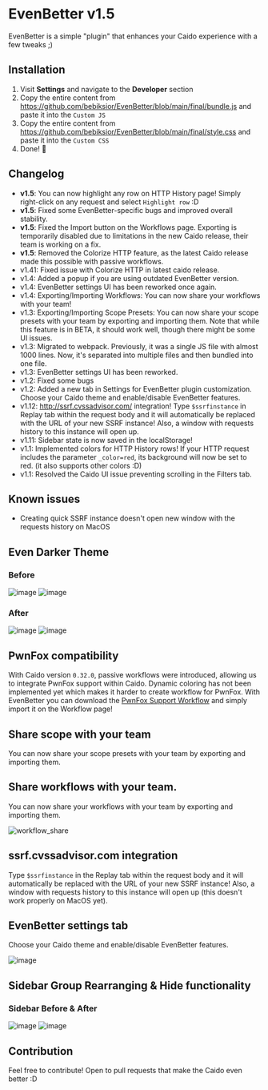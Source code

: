 # EvenBetter v1.5
EvenBetter is a simple "plugin" that enhances your Caido experience with a few tweaks ;)

## Installation
1. Visit **Settings** and navigate to the **Developer** section
2. Copy the entire content from https://github.com/bebiksior/EvenBetter/blob/main/final/bundle.js and paste it into the `Custom JS`
3. Copy the entire content from https://github.com/bebiksior/EvenBetter/blob/main/final/style.css and paste it into the `Custom CSS`
4. Done! 🎉

## Changelog
- **v1.5**: You can now highlight any row on HTTP History page! Simply right-click on any request and select `Highlight row` :D
- **v1.5**: Fixed some EvenBetter-specific bugs and improved overall stability.
- **v1.5**: Fixed the Import button on the Workflows page. Exporting is temporarily disabled due to limitations in the new Caido release, their team is working on a fix.
- **v1.5**: Removed the Colorize HTTP feature, as the latest Caido release made this possible with passive workflows.
- v1.41: Fixed issue with Colorize HTTP in latest caido release.
- v1.4: Added a popup if you are using outdated EvenBetter version.
- v1.4: EvenBetter settings UI has been reworked once again.
- v1.4: Exporting/Importing Workflows: You can now share your workflows with your team!
- v1.3: Exporting/Importing Scope Presets: You can now share your scope presets with your team by exporting and importing them. Note that while this feature is in BETA, it should work well, though there might be some UI issues.
- v1.3: Migrated to webpack. Previously, it was a single JS file with almost 1000 lines. Now, it's separated into multiple files and then bundled into one file.
- v1.3: EvenBetter settings UI has been reworked.
- v1.2: Fixed some bugs
- v1.2: Added a new tab in Settings for EvenBetter plugin customization. Choose your Caido theme and enable/disable EvenBetter features.
- v1.12: http://ssrf.cvssadvisor.com/ integration! Type `$ssrfinstance` in Replay tab within the request body and it will automatically be replaced with the URL of your new SSRF instance! Also, a window with requests history to this instance will open up.
- v1.11: Sidebar state is now saved in the localStorage!
- v1.1: Implemented colors for HTTP History rows! If your HTTP request includes the parameter `_color=red`, its background will now be set to red. (it also supports other colors :D)
- v1.1: Resolved the Caido UI issue preventing scrolling in the Filters tab.

## Known issues
- Creating quick SSRF instance doesn't open new window with the requests history on MacOS

## Even Darker Theme

### Before
![image](https://github.com/bebiksior/EvenBetter/assets/71410238/efd7a8b7-797b-4093-b794-acb162a72a64)
![image](https://github.com/bebiksior/EvenBetter/assets/71410238/e98cc376-8e48-4e7a-8886-32ead2329386)

### After
![image](https://github.com/bebiksior/EvenBetter/assets/71410238/405d095e-338b-4796-b722-555d8eb73e92)
![image](https://github.com/bebiksior/EvenBetter/assets/71410238/1af01fdb-e789-49b3-b35a-96ea7d5c7585)

## PwnFox compatibility
With Caido version `0.32.0`, passive workflows were introduced, allowing us to integrate PwnFox support within Caido. Dynamic coloring has not been implemented yet which makes it harder to create workflow for PwnFox. With EvenBetter you can download the [PwnFox Support Workflow](https://github.com/bebiksior/EvenBetter/workflow/workflow-PwnFox_Support.json) and simply import it on the Workflow page!

## Share scope with your team
You can now share your scope presets with your team by exporting and importing them.

## Share workflows with your team.
You can now share your workflows with your team by exporting and importing them.


![workflow_share](https://github.com/bebiksior/EvenBetter/assets/71410238/d4a7aa92-8f1f-43b0-a0c6-aede0670adae)

## ssrf.cvssadvisor.com integration
Type `$ssrfinstance` in the Replay tab within the request body and it will automatically be replaced with the URL of your new SSRF instance! Also, a window with requests history to this instance will open up (this doesn't work properly on MacOS yet).


## EvenBetter settings tab
Choose your Caido theme and enable/disable EvenBetter features.

![image](https://github.com/bebiksior/EvenBetter/assets/71410238/231d15aa-a50d-4507-b30f-c060fbb24adc)

## Sidebar Group Rearranging & Hide functionality 

### Sidebar Before & After
![image](https://github.com/bebiksior/EvenBetter/assets/71410238/a1859822-53be-4975-acb3-189132609188)
![image](https://github.com/bebiksior/EvenBetter/assets/71410238/bd48fad3-4b29-4a86-99d1-bb11655141cc)

## Contribution
Feel free to contribute! Open to pull requests that make the Caido even better :D
